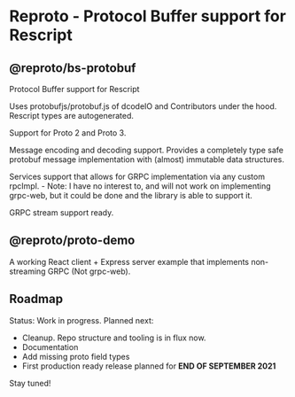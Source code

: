 # Reproto - Protocol Buffer support for Rescript

## @reproto/bs-protobuf

Protocol Buffer support for Rescript

Uses protobufjs/protobuf.js of dcodeIO and Contributors under the hood. Rescript types are autogenerated.

Support for Proto 2 and Proto 3.

Message encoding and decoding support. Provides a completely type safe protobuf message implementation with (almost)
immutable data structures.

Services support that allows for GRPC implementation via any custom rpcImpl. - Note: I have no interest to,
and will not work on implementing grpc-web, but it could be done and the library is able to support it.

GRPC stream support ready.

## @reproto/proto-demo

A working React client + Express server example that implements non-streaming GRPC (Not grpc-web).

## Roadmap

Status: Work in progress. Planned next:

- Cleanup. Repo structure and tooling is in flux now.
- Documentation
- Add missing proto field types
- First production ready release planned for **END OF SEPTEMBER 2021**

Stay tuned!
